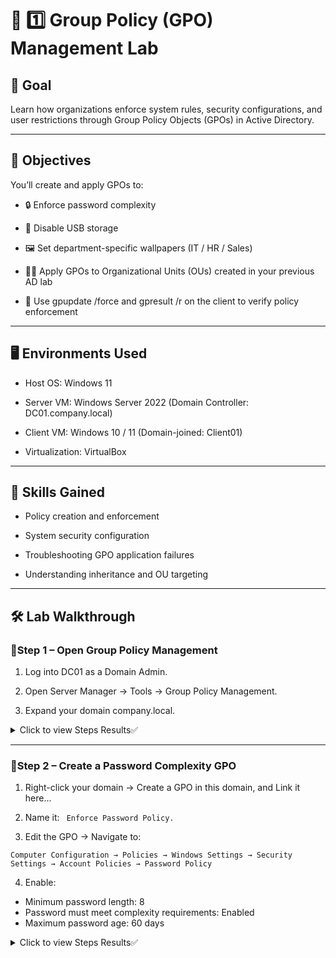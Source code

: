 # 🧱 1️⃣ Group Policy (GPO) Management Lab

## 🎯 Goal
Learn how organizations enforce system rules, security configurations, and user restrictions through Group Policy Objects (GPOs) in Active Directory.

---

## 🧩 Objectives

You’ll create and apply GPOs to:

- 🔒 Enforce password complexity

- 🚫 Disable USB storage

- 🖼️ Set department-specific wallpapers (IT / HR / Sales)

- 🧑‍💻 Apply GPOs to Organizational Units (OUs) created in your previous AD lab

- 🔁 Use gpupdate /force and gpresult /r on the client to verify policy enforcement

---

## 🖥️ Environments Used
- Host OS: Windows 11

- Server VM: Windows Server 2022 (Domain Controller: DC01.company.local)

- Client VM: Windows 10 / 11 (Domain-joined: Client01)

- Virtualization: VirtualBox

---  

## 🧠 Skills Gained

- Policy creation and enforcement

- System security configuration

- Troubleshooting GPO application failures

- Understanding inheritance and OU targeting

---

## 🛠️ Lab Walkthrough

### 🔹Step 1 – Open Group Policy Management

1. Log into DC01 as a Domain Admin.

2. Open Server Manager → Tools → Group Policy Management.

3. Expand your domain company.local.

  <details><summary>Click to view Steps Results✅</summary>
 <p align="center">  Group Policy Management Console open with your domain expanded.<p>
<p align="center"><img src="https://i.imgur.com/oW34dlF_d.png?maxwidth=520&shape=thumb&fidelity=high" height="60%" width="60%" alt="SSH Setup"/><p>
  <p>
 </details>
 
---

### 🔹Step 2 – Create a Password Complexity GPO

1. Right-click your domain → Create a GPO in this domain, and Link it here...

2. Name it: ``` Enforce Password Policy.```

3. Edit the GPO → Navigate to:
```
Computer Configuration → Policies → Windows Settings → Security Settings → Account Policies → Password Policy
```

4. Enable:

- Minimum password length: 8
- Password must meet complexity requirements: Enabled
- Maximum password age: 60 days
  

<details>
  <summary>Click to view Steps Results✅</summary>

  <p align="center"><strong>Password Policy settings</strong></p>

  <p align="center">
    <img src="https://i.imgur.com/VQK9zWg.png" height="60%" width="60%" alt="Password Policy Screenshot"/>
  </p>

</details>

 
